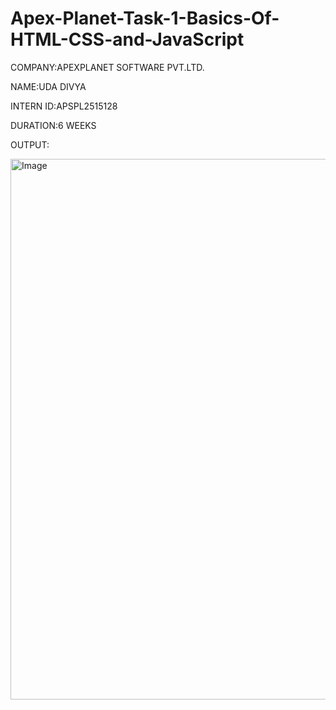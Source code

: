 # Apex-Planet-Task-1-Basics-Of-HTML-CSS-and-JavaScript

COMPANY:APEXPLANET SOFTWARE PVT.LTD.

NAME:UDA DIVYA

INTERN ID:APSPL2515128

DURATION:6 WEEKS

OUTPUT:

<img width="915" height="865" alt="Image" src="https://github.com/user-attachments/assets/009887b1-4ea7-4dba-8da2-33b757573d00" />
